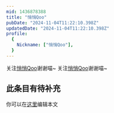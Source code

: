 ```yaml
---
mid: 1436878388
title: "悄悄Qoo"
pubDate: "2024-11-04T11:22:10.398Z"
updatedDate: "2024-11-04T11:22:10.398Z"
profile:
  {
    Nickname: ["悄悄Qoo"],
  }
---
```


关注[悄悄Qoo](https://space.bilibili.com/1436878388)谢谢喵~ 关注[悄悄Qoo](https://space.bilibili.com/1436878388)谢谢喵~

## 此条目有待补充
你可以在[这里](https://github.com/Yuhanawa/VTuber.ICU/edit/master/src/content/v/悄悄Qoo/index.md)编辑本文
